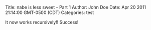Title: nabe is less sweet - Part 1
Author: John Doe
Date: Apr 20 2011 21:14:00 GMT-0500 (CDT)
Categories: test

It now works recursively!! Success!